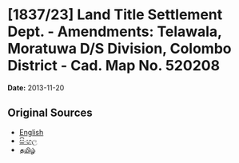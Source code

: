 # [1837/23] Land Title Settlement Dept. - Amendments: Telawala, Moratuwa D/S Division, Colombo District - Cad. Map No. 520208

**Date:** 2013-11-20

## Original Sources

- [English](https://documents.gov.lk/view/extra-gazettes/2013/11/1837-23_E.pdf)
- [සිංහල](https://documents.gov.lk/view/extra-gazettes/2013/11/1837-23_S.pdf)
- [தமிழ்](https://documents.gov.lk/view/extra-gazettes/2013/11/1837-23_T.pdf)
